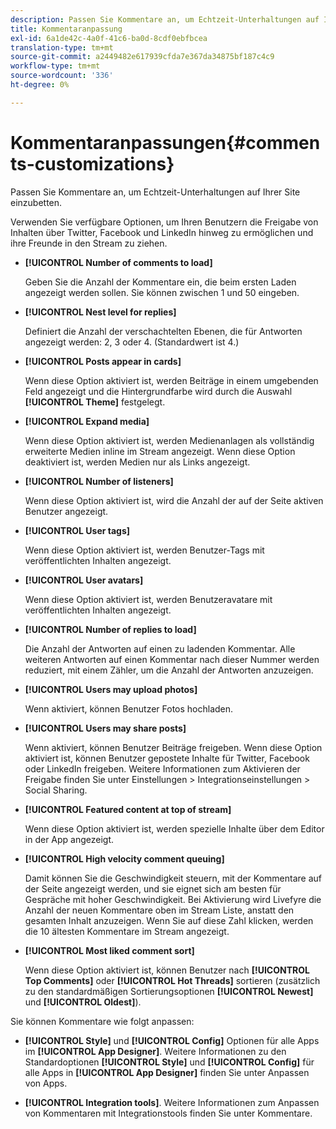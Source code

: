 ```yaml
---
description: Passen Sie Kommentare an, um Echtzeit-Unterhaltungen auf Ihrer Site einzubetten.
title: Kommentaranpassung
exl-id: 6a1de42c-4a0f-41c6-ba0d-8cdf0ebfbcea
translation-type: tm+mt
source-git-commit: a2449482e617939cfda7e367da34875bf187c4c9
workflow-type: tm+mt
source-wordcount: '336'
ht-degree: 0%

---
```


# Kommentaranpassungen{#comments-customizations}

Passen Sie Kommentare an, um Echtzeit-Unterhaltungen auf Ihrer Site einzubetten.



Verwenden Sie verfügbare Optionen, um Ihren Benutzern die Freigabe von Inhalten über Twitter, Facebook und LinkedIn hinweg zu ermöglichen und ihre Freunde in den Stream zu ziehen.

* **[!UICONTROL Number of comments to load]**

   Geben Sie die Anzahl der Kommentare ein, die beim ersten Laden angezeigt werden sollen. Sie können zwischen 1 und 50 eingeben.

* **[!UICONTROL Nest level for replies]**

   Definiert die Anzahl der verschachtelten Ebenen, die für Antworten angezeigt werden: 2, 3 oder 4. (Standardwert ist 4.)

* **[!UICONTROL Posts appear in cards]**

   Wenn diese Option aktiviert ist, werden Beiträge in einem umgebenden Feld angezeigt und die Hintergrundfarbe wird durch die Auswahl **[!UICONTROL Theme]** festgelegt.

* **[!UICONTROL Expand media]**

   Wenn diese Option aktiviert ist, werden Medienanlagen als vollständig erweiterte Medien inline im Stream angezeigt. Wenn diese Option deaktiviert ist, werden Medien nur als Links angezeigt.

* **[!UICONTROL Number of listeners]**

   Wenn diese Option aktiviert ist, wird die Anzahl der auf der Seite aktiven Benutzer angezeigt.

* **[!UICONTROL User tags]**

   Wenn diese Option aktiviert ist, werden Benutzer-Tags mit veröffentlichten Inhalten angezeigt.

* **[!UICONTROL User avatars]**

   Wenn diese Option aktiviert ist, werden Benutzeravatare mit veröffentlichten Inhalten angezeigt.

* **[!UICONTROL Number of replies to load]**

   Die Anzahl der Antworten auf einen zu ladenden Kommentar. Alle weiteren Antworten auf einen Kommentar nach dieser Nummer werden reduziert, mit einem Zähler, um die Anzahl der Antworten anzuzeigen.

* **[!UICONTROL Users may upload photos]**

   Wenn aktiviert, können Benutzer Fotos hochladen.

* **[!UICONTROL Users may share posts]**

   Wenn aktiviert, können Benutzer Beiträge freigeben. Wenn diese Option aktiviert ist, können Benutzer gepostete Inhalte für Twitter, Facebook oder LinkedIn freigeben. Weitere Informationen zum Aktivieren der Freigabe finden Sie unter Einstellungen > Integrationseinstellungen > Social Sharing.

* **[!UICONTROL Featured content at top of stream]**

   Wenn diese Option aktiviert ist, werden spezielle Inhalte über dem Editor in der App angezeigt.

* **[!UICONTROL High velocity comment queuing]**

   Damit können Sie die Geschwindigkeit steuern, mit der Kommentare auf der Seite angezeigt werden, und sie eignet sich am besten für Gespräche mit hoher Geschwindigkeit. Bei Aktivierung wird Livefyre die Anzahl der neuen Kommentare oben im Stream Liste, anstatt den gesamten Inhalt anzuzeigen. Wenn Sie auf diese Zahl klicken, werden die 10 ältesten Kommentare im Stream angezeigt.

* **[!UICONTROL Most liked comment sort]**

   Wenn diese Option aktiviert ist, können Benutzer nach **[!UICONTROL Top Comments]** oder **[!UICONTROL Hot Threads]** sortieren (zusätzlich zu den standardmäßigen Sortierungsoptionen **[!UICONTROL Newest]** und **[!UICONTROL Oldest]**).

Sie können Kommentare wie folgt anpassen:

* **[!UICONTROL Style]** und  **[!UICONTROL Config]** Optionen für alle Apps im  **[!UICONTROL App Designer]**. Weitere Informationen zu den Standardoptionen **[!UICONTROL Style]** und **[!UICONTROL Config]** für alle Apps in **[!UICONTROL App Designer]** finden Sie unter Anpassen von Apps.

* **[!UICONTROL Integration tools]**. Weitere Informationen zum Anpassen von Kommentaren mit Integrationstools finden Sie unter Kommentare.

